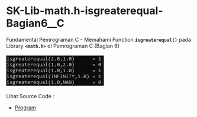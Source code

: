 # SK-Lib-math.h-isgreaterequal-Bagian6__C
Fundamental Pemrograman C - Memahami Function <code><b>isgreaterequal()</b></code> pada Library <code><b>&lt;math.h></b></code> di Pemrograman C (Bagian 6)<br><br>
<img src="https://github.com/RizkyKhapidsyah/SK-Lib-math.h-isgreaterequal-Bagian6__C/blob/master/SK-Lib-math.h-isgreaterequal-Bagian6__C/result/001.PNG"><br><br>
Lihat Source Code : <br>
- <a href="https://github.com/RizkyKhapidsyah/SK-Lib-math.h-isgreaterequal-Bagian6__C/blob/master/SK-Lib-math.h-isgreaterequal-Bagian6__C/Source.c">Program</a>
